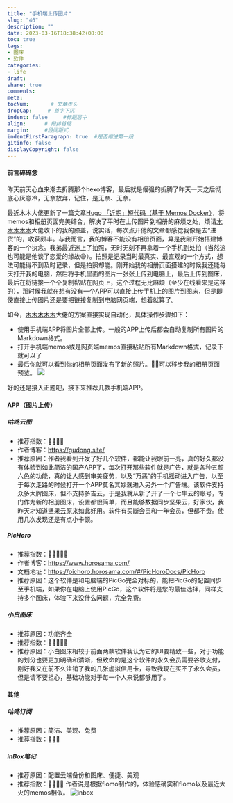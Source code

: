 ```yaml
---
title: "手机端上传图片"
slug: "46"
description: ""
date: 2023-03-16T18:38:42+08:00
toc: true
tags: 
- 图床
- 软件
categories:
- life
draft: 
share: true
comments:
meta: 
tocNum:       # 文章表头
dropCap:     # 首字下沉
indent: false     #标题居中
align:      # 段排首缩
margin:     #段间距式
indentFirstParagraph: true  #是否缩进第一段
gitinfo: false
displayCopyright: false
---
```


#### 前言碎碎念
昨天前天心血来潮去折腾那个hexo博客，最后就是倔强的折腾了昨天一天之后彻底心灰意冷，无奈放弃，记住，是无奈、无奈。

最近木木大佬更新了一篇文章[Hugo 「近期」短代码（基于 Memos Docker）](https://immmmm.com/hugo-shortcodes-recently-by-memos/)，将memos和相册页面完美结合，解决了平时在上传图片到相册的麻烦之处，烦请[木木木木木](https://immmmm.com/)大佬收下的我的膝盖，说实话，每次点开他的文章都感觉我像是去“进货”的，收获颇丰。与我而言，我的博客不能没有相册页面，算是我刚开始搭建博客的一个执念。我弟最近迷上了拍照，无时无刻不再拿着一个手机到处拍（当然这也可能是他谈了恋爱的缘故😅）。拍照是记录当时最真实、最直观的一个方式，想法可能得不到及时记录，但是拍照却能。刚开始我的相册页面搭建的时候我还能每天打开我的电脑，然后将手机里面的图片一张张上传到电脑上，最后上传到图床，最后在将链接一个个复制黏贴在网页上，这个过程无比麻烦（至少在线看来是这样的），那时候我就在想有没有一个APP可以直接上传手机上的图片到图床，但是即使直接上传图片还是要把链接复制到电脑网页端，想着就算了。

如今，[木木木木木](https://immmmm.com/)大佬的方案直接实现自动化，具体操作步骤如下：
 
 - 使用手机端APP将图片全部上传。一般的APP上传后都会自动复制所有图片的Markdown格式。
 - 打开手机端memos或是网页端memos直接粘贴所有Markdown格式，记录下就可以了
 - 最后你就可以看到你的相册页面发布了新的照片。🎉🎉可以移步我的相册页面预览。
 ![](https://blog.wangyunzi.com/2023/03/6b4462575c43318fa3de9655f1df4b00.png)


好的还是接入正题吧，接下来推荐几款手机端APP。

#### APP（图片上传）
##### 咕咚云图
- 推荐指数：🌟🌟🌟🌟
- 作者博客：https://gudong.site/
- 推荐原因：作者我看到开发了好几个软件，都能让我眼前一亮，真的好久都没有体验到如此简洁的国产APP了，每次打开那些软件就是广告，就是各种五颜六色的功能，真的让人感到审美疲劳，以及“万恶”的手机摇动进入广告，以至于每次走路的时候打开一个APP莫名其妙就进入另外一个广告端。该软件支持众多大牌图床，但不支持多吉云，于是我就从新了开了一个七牛云的账号，专门作为新的相册图床，设置都很简单，而且能够数据同步坚果云，好家伙，我昨天才知道坚果云原来如此好用。软件有买断会员和一年会员，但都不贵。使用几次发现还是有点小卡顿。

##### PicHoro
- 推荐指数：🌟🌟🌟🌟🌟
- 作者博客：https://www.horosama.com/
- 文档地址：https://pichoro.horosama.com/#/PicHoroDocs/PicHoro
- 推荐原因：这个软件是和电脑端的PicGo完全对标的，能把PicGo的配置同步至手机端，如果你在电脑上使用PicGo，这个软件将是您的最佳选择，同样支持多个图床，体验下来没什么问题，完全免费。

##### 小白图床
- 推荐原因：功能齐全
- 推荐指数：🌟🌟🌟🌟🌟
- 推荐原因：小白图床相较于前面两款软件我认为它的UI要精致一些，对于功能的划分也要更加明确和清晰，但致命的是这个软件的永久会员需要谷歌支付，刚好我又在前不久注销了我的几张虚拟信用卡，导致我现在买不了永久会员，但是请不要担心，基础功能对于每一个人来说都够用了。

#### 其他

##### 咕咚订阅
- 推荐原因：简洁、美观、免费
- 推荐指数：🌟🌟🌟

##### inBox笔记
- 推荐原因：配置云端备份和图床、便捷、美观
- 推荐指数：🌟🌟🌟🌟
作者说是根据flomo制作的，体验感确实和flomo以及最近大火的memos相似。
![inbox](https://blog.wangyunzi.com/2023/03/ddafdb44afccdbd3f271096efb0dd28d.png)